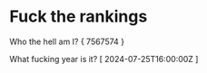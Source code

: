 # Fuck the rankings

Who the hell am I?
{ 7567574 }

What fucking year is it?
[ 2024-07-25T16:00:00Z ]
